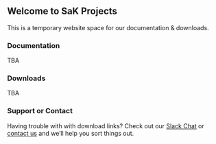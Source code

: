 ## Welcome to SaK Projects

This is a temporary website space for our documentation & downloads.

### Documentation
TBA

### Downloads

TBA

### Support or Contact

Having trouble with with download links? Check out our [Slack Chat](https://sak-project.slack.com) or [contact us](mailto:projectssak@gmail.com) and we’ll help you sort things out.
